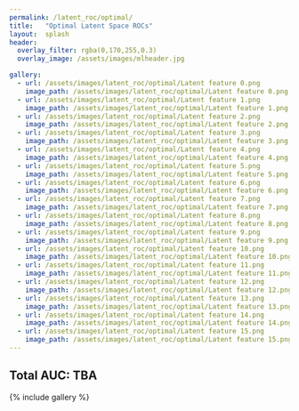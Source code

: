 ```yaml
---
permalink: /latent_roc/optimal/
title:   "Optimal Latent Space ROCs"
layout:  splash
header:
  overlay_filter: rgba(0,170,255,0.3)
  overlay_image: /assets/images/mlheader.jpg

gallery:
  - url: /assets/images/latent_roc/optimal/Latent feature 0.png
    image_path: /assets/images/latent_roc/optimal/Latent feature 0.png
  - url: /assets/images/latent_roc/optimal/Latent feature 1.png
    image_path: /assets/images/latent_roc/optimal/Latent feature 1.png
  - url: /assets/images/latent_roc/optimal/Latent feature 2.png
    image_path: /assets/images/latent_roc/optimal/Latent feature 2.png
  - url: /assets/images/latent_roc/optimal/Latent feature 3.png
    image_path: /assets/images/latent_roc/optimal/Latent feature 3.png
  - url: /assets/images/latent_roc/optimal/Latent feature 4.png
    image_path: /assets/images/latent_roc/optimal/Latent feature 4.png
  - url: /assets/images/latent_roc/optimal/Latent feature 5.png
    image_path: /assets/images/latent_roc/optimal/Latent feature 5.png
  - url: /assets/images/latent_roc/optimal/Latent feature 6.png
    image_path: /assets/images/latent_roc/optimal/Latent feature 6.png
  - url: /assets/images/latent_roc/optimal/Latent feature 7.png
    image_path: /assets/images/latent_roc/optimal/Latent feature 7.png
  - url: /assets/images/latent_roc/optimal/Latent feature 8.png
    image_path: /assets/images/latent_roc/optimal/Latent feature 8.png
  - url: /assets/images/latent_roc/optimal/Latent feature 9.png
    image_path: /assets/images/latent_roc/optimal/Latent feature 9.png
  - url: /assets/images/latent_roc/optimal/Latent feature 10.png
    image_path: /assets/images/latent_roc/optimal/Latent feature 10.png
  - url: /assets/images/latent_roc/optimal/Latent feature 11.png
    image_path: /assets/images/latent_roc/optimal/Latent feature 11.png
  - url: /assets/images/latent_roc/optimal/Latent feature 12.png
    image_path: /assets/images/latent_roc/optimal/Latent feature 12.png
  - url: /assets/images/latent_roc/optimal/Latent feature 13.png
    image_path: /assets/images/latent_roc/optimal/Latent feature 13.png
  - url: /assets/images/latent_roc/optimal/Latent feature 14.png
    image_path: /assets/images/latent_roc/optimal/Latent feature 14.png
  - url: /assets/images/latent_roc/optimal/Latent feature 15.png
    image_path: /assets/images/latent_roc/optimal/Latent feature 15.png
---
```


## Total AUC: TBA
{% include gallery %}
